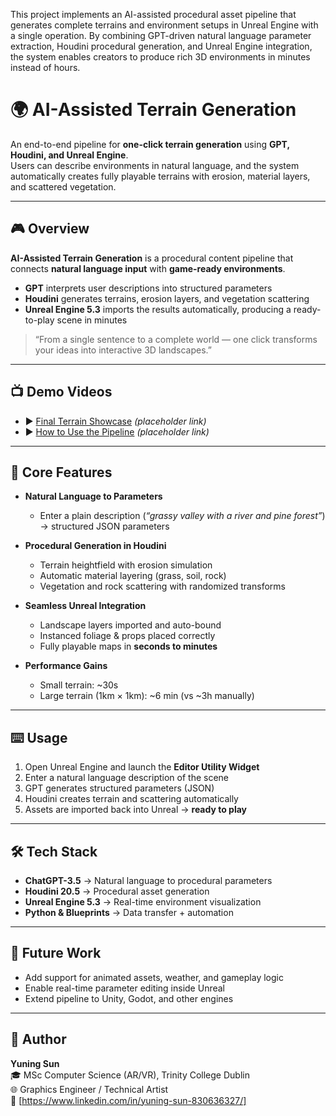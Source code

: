 This project implements an AI-assisted procedural asset pipeline that generates complete terrains and environment setups in Unreal Engine with a single operation. By combining GPT-driven natural language parameter extraction, Houdini procedural generation, and Unreal Engine integration, the system enables creators to produce rich 3D environments in minutes instead of hours.
# 🌍 AI-Assisted Terrain Generation  

An end-to-end pipeline for **one-click terrain generation** using **GPT, Houdini, and Unreal Engine**.  
Users can describe environments in natural language, and the system automatically creates fully playable terrains with erosion, material layers, and scattered vegetation.  

---

## 🎮 Overview  

**AI-Assisted Terrain Generation** is a procedural content pipeline that connects **natural language input** with **game-ready environments**.  

- **GPT** interprets user descriptions into structured parameters  
- **Houdini** generates terrains, erosion layers, and vegetation scattering  
- **Unreal Engine 5.3** imports the results automatically, producing a ready-to-play scene in minutes  

> “From a single sentence to a complete world — one click transforms your ideas into interactive 3D landscapes.”  

---

## 📺 Demo Videos  

- ▶️ [Final Terrain Showcase](https://www.youtube.com/) *(placeholder link)*  
- ▶️ [How to Use the Pipeline](https://www.youtube.com/) *(placeholder link)*  

---

## 🧩 Core Features  

- **Natural Language to Parameters**  
  - Enter a plain description (*“grassy valley with a river and pine forest”*) → structured JSON parameters  

- **Procedural Generation in Houdini**  
  - Terrain heightfield with erosion simulation  
  - Automatic material layering (grass, soil, rock)  
  - Vegetation and rock scattering with randomized transforms  

- **Seamless Unreal Integration**  
  - Landscape layers imported and auto-bound  
  - Instanced foliage & props placed correctly  
  - Fully playable maps in **seconds to minutes**  

- **Performance Gains**  
  - Small terrain: ~30s  
  - Large terrain (1km × 1km): ~6 min (vs ~3h manually)  

---

## ⌨️ Usage  

1. Open Unreal Engine and launch the **Editor Utility Widget**  
2. Enter a natural language description of the scene  
3. GPT generates structured parameters (JSON)  
4. Houdini creates terrain and scattering automatically  
5. Assets are imported back into Unreal → **ready to play**  

---

## 🛠️ Tech Stack  

- **ChatGPT-3.5** → Natural language to procedural parameters  
- **Houdini 20.5** → Procedural asset generation  
- **Unreal Engine 5.3** → Real-time environment visualization  
- **Python & Blueprints** → Data transfer + automation  

---

## 🚀 Future Work  

- Add support for animated assets, weather, and gameplay logic  
- Enable real-time parameter editing inside Unreal  
- Extend pipeline to Unity, Godot, and other engines  

---

## 👤 Author  

**Yuning Sun**  
🎓 MSc Computer Science (AR/VR), Trinity College Dublin  
🌐 Graphics Engineer / Technical Artist  
📩 [https://www.linkedin.com/in/yuning-sun-830636327/]  
